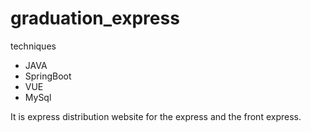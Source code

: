 # graduation_express


techniques

- JAVA
- SpringBoot
- VUE
- MySql


It is express distribution website for the express and the front express.
